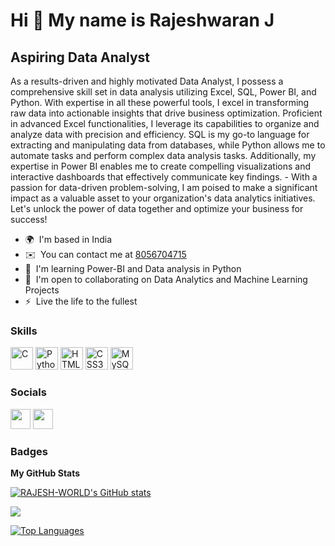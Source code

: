 Hi 👋 My name is Rajeshwaran J
==============================

Aspiring Data Analyst
---------------------

As a results-driven and highly motivated Data Analyst, I possess a comprehensive skill set in data analysis utilizing Excel, SQL, Power BI, and Python. With expertise in all these powerful tools, I excel in transforming raw data into actionable insights that drive business optimization. Proficient in advanced Excel functionalities, I leverage its capabilities to organize and analyze data with precision and efficiency. SQL is my go-to language for extracting and manipulating data from databases, while Python allows me to automate tasks and perform complex data analysis tasks. Additionally, my expertise in Power BI enables me to create compelling visualizations and interactive dashboards that effectively communicate key findings. - With a passion for data-driven problem-solving, I am poised to make a significant impact as a valuable asset to your organization's data analytics initiatives. Let's unlock the power of data together and optimize your business for success!

* 🌍  I'm based in India
* ✉️  You can contact me at [8056704715](mailto:8056704715)
* 🧠  I'm learning Power-BI and Data analysis in Python
* 🤝  I'm open to collaborating on Data Analytics and Machine Learning Projects
* ⚡  Live the life to the fullest

### Skills


<p align="left">
<a href="https://docs.microsoft.com/en-us/cpp/?view=msvc-170" target="_blank" rel="noreferrer"><img src="https://raw.githubusercontent.com/danielcranney/readme-generator/main/public/icons/skills/c-colored.svg" width="36" height="36" alt="C" /></a>
<a href="https://www.python.org/" target="_blank" rel="noreferrer"><img src="https://raw.githubusercontent.com/danielcranney/readme-generator/main/public/icons/skills/python-colored.svg" width="36" height="36" alt="Python" /></a>
<a href="https://developer.mozilla.org/en-US/docs/Glossary/HTML5" target="_blank" rel="noreferrer"><img src="https://raw.githubusercontent.com/danielcranney/readme-generator/main/public/icons/skills/html5-colored.svg" width="36" height="36" alt="HTML5" /></a>
<a href="https://www.w3.org/TR/CSS/#css" target="_blank" rel="noreferrer"><img src="https://raw.githubusercontent.com/danielcranney/readme-generator/main/public/icons/skills/css3-colored.svg" width="36" height="36" alt="CSS3" /></a>
<a href="https://www.mysql.com/" target="_blank" rel="noreferrer"><img src="https://raw.githubusercontent.com/danielcranney/readme-generator/main/public/icons/skills/mysql-colored.svg" width="36" height="36" alt="MySQL" /></a>
</p>


### Socials

<p align="left"> <a href="https://www.github.com/RAJESH-WORLD" target="_blank" rel="noreferrer"><img src="https://raw.githubusercontent.com/danielcranney/readme-generator/main/public/icons/socials/github-dark.svg" width="32" height="32" /></a> <a href="https://www.linkedin.com/in/rajesh756/" target="_blank" rel="noreferrer"><img src="https://raw.githubusercontent.com/danielcranney/readme-generator/main/public/icons/socials/linkedin.svg" width="32" height="32" /></a></p>

### Badges

<b>My GitHub Stats</b>

<a href="http://www.github.com/RAJESH-WORLD"><img src="https://github-readme-stats.vercel.app/api?username=RAJESH-WORLD&show_icons=true&hide=&count_private=true&title_color=0891b2&text_color=ffffff&icon_color=0891b2&bg_color=000000&hide_border=true&show_icons=true" alt="RAJESH-WORLD's GitHub stats" /></a>

<a href="http://www.github.com/RAJESH-WORLD"><img src="https://github-readme-streak-stats.herokuapp.com/?user=RAJESH-WORLD&stroke=ffffff&background=000000&ring=0891b2&fire=0891b2&currStreakNum=ffffff&currStreakLabel=0891b2&sideNums=ffffff&sideLabels=ffffff&dates=ffffff&hide_border=true" /></a>

<a href="https://github.com/RAJESH-WORLD" align="left"><img src="https://github-readme-stats.vercel.app/api/top-langs/?username=RAJESH-WORLD&langs_count=10&title_color=0891b2&text_color=ffffff&icon_color=0891b2&bg_color=000000&hide_border=true&locale=en&custom_title=Top%20%Languages" alt="Top Languages" /></a>
